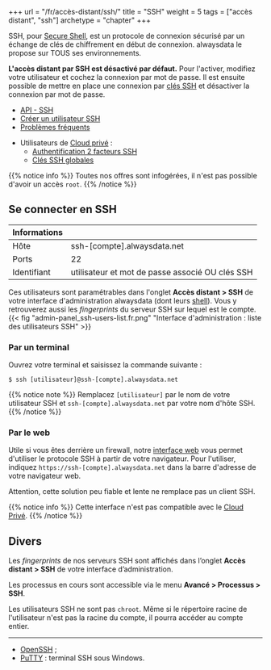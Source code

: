 +++
url = "/fr/accès-distant/ssh/"
title = "SSH"
weight = 5
tags = ["accès distant", "ssh"]
archetype = "chapter"
+++

SSH, pour [Secure Shell](https://fr.wikipedia.org/wiki/Secure_Shell), est un protocole de connexion sécurisé par un échange de clés de chiffrement en début de connexion. alwaysdata le propose sur TOUS ses environnements.

**L'accès distant par SSH est désactivé par défaut.** Pour l'activer, modifiez votre utilisateur et cochez la connexion par mot de passe. Il est ensuite possible de mettre en place une connexion par [clés SSH](use-keys) et désactiver la connexion par mot de passe.

- [API - SSH](https://api.alwaysdata.com/v1/ssh/doc/)
- [Créer un utilisateur SSH](create-a-ssh-user)
- [Problèmes fréquents](remote-access/ssh/troubleshooting)

* Utilisateurs de [Cloud privé](accounts/billing/private-cloud-prices) :
	- [Authentification 2 facteurs SSH](remote-access/ssh/ssh-two-factor-authentication)
	- [Clés SSH globales](install-globally-ssh-keys)

{{% notice info %}}
Toutes nos offres sont infogérées, il n'est pas possible d'avoir un accès `root`.
{{% /notice %}}

## Se connecter en SSH

| Informations |                                                 |
|--------------|-------------------------------------------------|
| Hôte         | ssh-[compte].alwaysdata.net                     |
| Ports        | 22                                              |
| Identifiant  | utilisateur et mot de passe associé OU clés SSH |

Ces utilisateurs sont paramétrables dans l'onglet **Accès distant > SSH** de votre interface d'administration alwaysdata (dont leurs [shell](https://fr.wikipedia.org/wiki/Shell_Unix)). Vous y retrouverez aussi les _fingerprints_ du serveur SSH sur lequel est le compte.
{{< fig "admin-panel_ssh-users-list.fr.png" "Interface d'administration : liste des utilisateurs SSH" >}}

### Par un terminal

Ouvrez votre terminal et saisissez la commande suivante :

```ssh
$ ssh [utilisateur]@ssh-[compte].alwaysdata.net
```

{{% notice note %}}
Remplacez `[utilisateur]` par le nom de votre utilisateur SSH et `ssh-[compte].alwaysdata.net` par votre nom d'hôte SSH.
{{% /notice %}}


### Par le web

Utile si vous êtes derrière un firewall, notre [interface web](https://tsl0922.github.io/ttyd/) vous permet d'utiliser le protocole SSH à partir de votre navigateur. Pour l'utiliser, indiquez `https://ssh-[compte].alwaysdata.net` dans la barre d'adresse de votre navigateur web.

Attention, cette solution peu fiable et lente ne remplace pas un client SSH.

{{% notice info %}}
Cette interface n'est pas compatible avec le [Cloud Privé](accounts/billing/private-cloud-prices).
{{% /notice %}}

## Divers

Les *fingerprints* de nos serveurs SSH sont affichés dans l’onglet **Accès distant > SSH** de votre interface d’administration.

Les processus en cours sont accessible via le menu **Avancé > Processus > SSH**.

Les utilisateurs SSH ne sont pas `chroot`. Même si le répertoire racine de l'utilisateur n'est pas la racine du compte, il pourra accéder au compte entier.

---
- [OpenSSH](https://www.openssh.com/) ;
- [PuTTY](https://www.chiark.greenend.org.uk/~sgtatham/putty/download.html) : terminal SSH sous Windows.
